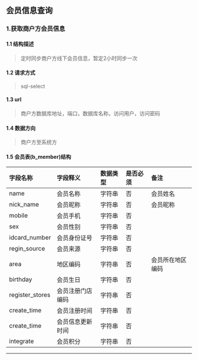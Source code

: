 ## 会员信息查询
### 1.获取商户方会员信息
#### 1.1 结构描述
> 定时同步商户方线下会员信息，暂定2小时同步一次
#### 1.2 请求方式
> sql-select
#### 1.3 url
> 商户方数据库地址，端口，数据库名称，访问用户，访问密码
#### 1.4 数据方向
> 商户方至系统方
#### 1.5 会员表(b_member)结构
| 字段名称 | 字段释义 | 数据类型 | 是否必须 | 备注 | 
| :---         |     :---      |     :--- | :---      | :---      | 
| name   | 会员名称     | 字符串    | 否    |会员姓名|
| nick_name   | 会员昵称     | 字符串    | 否    |会员昵称|
| mobile   | 会员手机     | 字符串    | 否    | |
| sex   | 会员性别     | 字符串    | 否    | |
| idcard_number   | 会员身份证号     | 字符串    | 否    | |
| regin_source   | 会员来源     | 字符串    | 否    | |
| area   | 地区编码     | 字符串    | 否    |会员所在地区编码|
| birthday   | 会员生日     | 字符串    | 否    | |
| register_stores   | 会员注册门店编码     | 字符串    | 否    | |
| create_time   | 会员注册时间    | 字符串    | 否    | |
| create_time   | 会员信息更新时间     | 字符串    | 否    | |
| integrate   | 会员积分     | 字符串    | 否    | |
---------------------  
